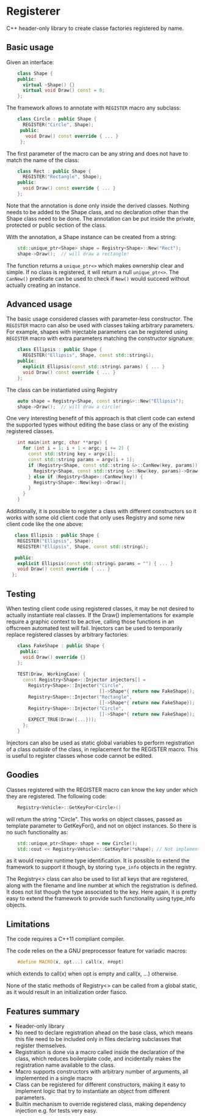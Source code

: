 Registerer
==========

C++ header-only library to create classe factories registered by name.

## Basic usage

Given an interface:

```cpp
    class Shape {
    public:
      virtual ~Shape() {}
      virtual void Draw() const = 0;
    };
```
The framework allows to annotate with `REGISTER` macro any subclass:

```cpp
    class Circle : public Shape {
      REGISTER("Circle", Shape);
     public:
       void Draw() const override { ... }
     };
```
The first parameter of the macro can be any string and does not have to
match the name of the class:

```cpp
    class Rect : public Shape {
      REGISTER("Rectangle", Shape);
    public:
      void Draw() const override { ... }
    };
```
Note that the annotation is done only inside the derived classes.
Nothing needs to be added to the Shape class, and no declaration
other than the Shape class need to be done. The annotation can be
put inside the private, protected or public section of the class.

With the annotation, a Shape instance can be created from a string:

```cpp
    std::unique_ptr<Shape> shape = Registry<Shape>::New("Rect");
    shape->Draw();  // will draw a rectangle!
```
The function returns a `unique_ptr<>` which makes ownership clear and simple.
If no class is registered, it will return a null `unique_ptr<>`.
The `CanNew()` predicate can be used to check if `New()` would succeed without
actually creating an instance.

## Advanced usage

The basic usage considered classes with parameter-less constructor.
The `REGISTER` macro can also be used with classes taking arbitrary
parameters. For example, shapes with injectable parameters
can be registered using `REGISTER` macro with extra parameters matching
the constructor signature:

```cpp
    class Ellipsis : public Shape {
      REGISTER("Ellipsis", Shape, const std::string&);
    public:
      explicit Ellipsis(const std::string& params) { ... }
      void Draw() const override { ... }
    };
```
The class can be instantiated using Registry

```cpp
    auto shape = Registry<Shape, const string&>::New("Ellipsis");
    shape->Draw();  // will draw a circle!
```
One very interesting benefit of this approach is that client code can
extend the supported types without editing the base class or
any of the existing registered classes.

```cpp
    int main(int argc, char **argv) {
      for (int i = 1; i + 1 < argc; i += 2) {
        const std::string key = argv[i];
        const std::string params = argv[i + 1];
        if (Registry<Shape, const std::string &>::CanNew(key, params)) {
          Registry<Shape, const std::string &>::New(key, params)->Draw();
        } else if (Registry<Shape>::CanNew(key)) {
          Registry<Shape>::New(key)->Draw();
        }
      }
    }
```
Additionally, it is possible to register a class with different constructors
so it works with some old client code that only uses Registry<Shape> and
some new client code like the one above:

```cpp
   class Ellipsis : public Shape {
    REGISTER("Ellipsis", Shape);
    REGISTER("Ellipsis", Shape, const std::string&);

   public:
    explicit Ellipsis(const std::string& params = "") { ... }
    void Draw() const override { ... }
  };
```
## Testing

When testing client code using registered classes, it may be not desired to
actually instantiate real classes. If the Draw() implementations for example
require a graphic context to be active, calling those functions in an
offscreen automated test will fail. Injectors can be used to temporarily
replace registered classes by arbitrary factories:

```cpp
    class FakeShape : public Shape {
     public:
      void Draw() override {}
    };
    
    TEST(Draw, WorkingCase) {
      const Registry<Shape>::Injector injectors[] =
        Registry<Shape>::Injector("Circle",
                                  []->Shape*{ return new FakeShape});
        Registry<Shape>::Injector("Rectangle",
                                  []->Shape*{ return new FakeShape});
        Registry<Shape>::Injector("Circle",
                                  []->Shape*{ return new FakeShape});
        EXPECT_TRUE(Draw({...}));
      };
    }
```
Injectors can also be used as static global variables to perform
registration of a class *outside* of the class, in replacement for
the REGISTER macro. This is useful to register classes whose code
cannot be edited.

## Goodies

Classes registered with the REGISTER macro can know the key under
which they are registered. The following code:

```cpp
    Registry<Vehicle>::GetKeyFor<Circle>()
```
will return the string "Circle". This works on object classes,
passed as template parameter to GetKeyFor(), and not on object
instances. So there is no such functionality as:

```cpp
    std::unique_ptr<Shape> shape = new Circle();
    std::cout << Registry<Vehicle>::GetKeyFor(*shape); // Not implemented
```
as it would require runtime type identification. It is possible to
extend the framework to support it though, by storing `type_info`
objects in the registry.

The Registry<> class can also be used to list all keys that are
registered, along with the filename and line number at which the
registration is defined. It does not list though the type associated
to the key. Here again, it is pretty easy to extend the framework
to provide such functionality using type_info objects.

## Limitations

The code requires a C++11 compliant compiler.

The code relies on the a GNU preprocessor feature for variadic macros:

```cpp
    #define MACRO(x, opt...) call(x, ##opt)
```
which extends to call(x) when opt is empty and call(x, ...) otherwise.

None of the static methods of Registry<> can be called from
a global static, as it would result in an initialization order fiasco.

## Features summary
 
 - Neader-only library
 - No need to declare registration ahead on the base class,
   which means this file need to be included only in files
   declaring subclasses that register themselves.
 - Registration is done via a macro called inside the declaration
   of the class, which reduces boilerplate code, and incidentally makes
   the registration name available to the class.
 - Macro supports constructors with arbitrary number of arguments,
   all implemented in a single macro
 - Class can be registered for different constructors, making
   it easy to implement logic that try to instantiate an object
   from different parameters.
 - Builtin mechanism to override registered class, making dependency
   injection e.g. for tests very easy.
